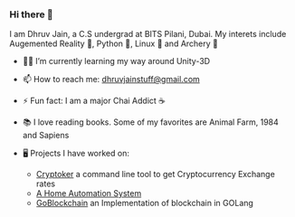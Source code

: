 ### Hi there 👋

I am Dhruv Jain, a C.S undergrad at BITS Pilani, Dubai. My interets include Augemented Reality 🔮, Python 🐍, Linux 🐧 and Archery 🏹

- 👨‍💻 I’m currently learning my way around Unity-3D
- 📫 How to reach me: dhruvjainstuff@gmail.com
- ⚡ Fun fact: I am a major Chai Addict ☕️
- 📚 I love reading books. Some of my favorites are Animal Farm, 1984 and Sapiens

- 🖥 Projects I have worked on:
  - [Cryptoker](https://github.com/datdhruvjain/cryptoker) a command line tool to get Cryptocurrency Exchange rates
  - [A Home Automation System](https://github.com/datDhruvJain/Home-Automation)
  - [GoBlockchain](https://github.com/datDhruvJain/GoBlockchain) an Implementation of blockchain in GOLang


<!--
**datDhruvJain/datdhruvjain** is a ✨ _special_ ✨ repository because its `README.md` (this file) appears on your GitHub profile.

Here are some ideas to get you started:

- 🔭 I’m currently working on ...
- 🌱 I’m currently learning ...
- 👯 I’m looking to collaborate on ...
- 🤔 I’m looking for help with ...
- 💬 Ask me about ...
- 📫 How to reach me: ...
- 😄 Pronouns: ...
- ⚡ Fun fact: ...
-->
